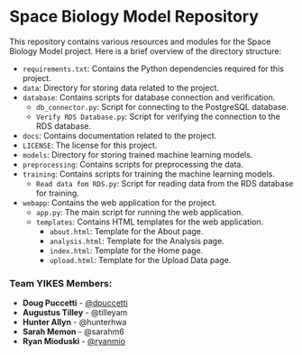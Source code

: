 # Space Biology Model Repository

This repository contains various resources and modules for the Space Biology Model project. Here is a brief overview of the directory structure:

- `requirements.txt`: Contains the Python dependencies required for this project.
- `data`: Directory for storing data related to the project.
- `database`: Contains scripts for database connection and verification.
    - `db_connector.py`: Script for connecting to the PostgreSQL database.
    - `Verify RDS Database.py`: Script for verifying the connection to the RDS database.
- `docs`: Contains documentation related to the project.
- `LICENSE`: The license for this project.
- `models`: Directory for storing trained machine learning models.
- `preprocessing`: Contains scripts for preprocessing the data.
- `training`: Contains scripts for training the machine learning models.
    - `Read data fom RDS.py`: Script for reading data from the RDS database for training.
- `webapp`: Contains the web application for the project.
    - `app.py`: The main script for running the web application.
    - `templates`: Contains HTML templates for the web application.
        - `about.html`: Template for the About page.
        - `analysis.html`: Template for the Analysis page.
        - `index.html`: Template for the Home page.
        - `upload.html`: Template for the Upload Data page.


### Team YIKES Members:

* **Doug Puccetti** - [@dpuccetti](https://github.com/ohmyitsdoug)
* **Augustus Tilley** - @tilleyam
* **Hunter Allyn** - @hunterhwa
* **Sarah Memon** - @sarahm6
* **Ryan Mioduski** - [@ryanmio](https://github.com/ryanmio)
